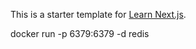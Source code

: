 This is a starter template for [Learn Next.js](https://nextjs.org/learn).


docker run -p 6379:6379 -d redis